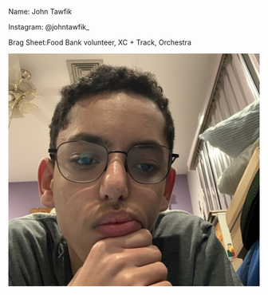 Name: John Tawfik

Instagram: @johntawfik_

Brag Sheet:Food Bank volunteer, XC + Track, Orchestra

<img src = "https://raw.githubusercontent.com/John-Tawfik/Final-Website/master/Correct%20Github%20image.jpg">

